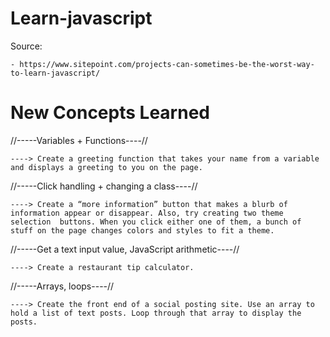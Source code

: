 # Learn-javascript

Source: 
    
    - https://www.sitepoint.com/projects-can-sometimes-be-the-worst-way-to-learn-javascript/

# New Concepts Learned

//-----Variables + Functions----//

    ----> Create a greeting function that takes your name from a variable and displays a greeting to you on the page.
    
    
//-----Click handling + changing a class----//

    ----> Create a “more information” button that makes a blurb of information appear or disappear. Also, try creating two theme selection  buttons. When you click either one of them, a bunch of stuff on the page changes colors and styles to fit a theme.
    
//-----Get a text input value, JavaScript arithmetic----//

    ----> Create a restaurant tip calculator.
    
//-----Arrays, loops----//

    ----> Create the front end of a social posting site. Use an array to hold a list of text posts. Loop through that array to display the  posts.
